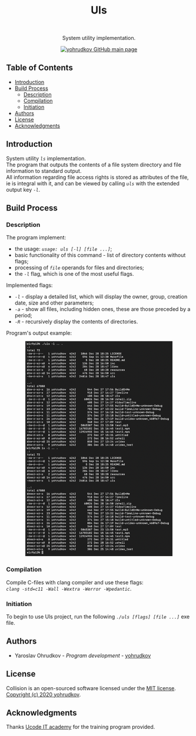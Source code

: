 <h1 align="center"> Uls </h1> <br>

<p align="center"> System utility implementation. </p>

<p align="center">
    <a href="https://github.com/yohrudkov">
        <img alt="yohrudkov GitHub main page"
        title="Main page"
        src="https://github.githubassets.com/images/modules/logos_page/GitHub-Logo.png"
        width="140">
    </a>
</p>

## Table of Contents

- [Introduction](#Introduction)
- [Build Process](#Build-Process)
    - [Description](#Description)
    - [Compilation](#Compilation)
    - [Initiation](#Initiation)
- [Authors](#Authors)
- [License](#License)
- [Acknowledgments](#Acknowledgments)

## Introduction

System utility *`ls`* implementation. \
The program that outputs the contents of a file system directory and file information to standard output. \
All information regarding file access rights is stored as attributes of the file, ie is integral with it, and can be viewed by calling *`uls`* with the extended output key *`-l`*.

## Build Process

### Description

The program implement:
* the usage: *`usage: uls [-l] [file ...]`*;
* basic functionality of this command - list of directory contents without flags;
* processing of *`file`* operands for files and directories;
* the *`-l`*  flag, which is one of the most useful flags.

Implemented flags:
* *`-l`* - display a detailed list, which will display the owner, group, creation date, size and other parameters;
* *`-a`* - show all files, including hidden ones, these are those preceded by a period;
* *`-R`* - recursively display the contents of directories.

Program's output example:
<p align="center">
    <img alt="Uls"
    title="Uls"
    src="https://github.com/yohrudkov/Uls/blob/main/resources/output.jpg?raw=true"
    width="400">
</p>

### Compilation

Compile C-files with clang compiler and use these flags:\
*`clang -std=c11 -Wall -Wextra -Werror -Wpedantic`*.

### Initiation

To begin to use Uls project, run the following *`./uls [flags] [file ...]`* exe file.

## Authors

- Yaroslav Ohrudkov - *Program development* - [yohrudkov](https://github.com/yohrudkov)

## License

Collision is an open-sourced software licensed under the [MIT license](https://en.wikipedia.org/wiki/MIT_License). \
[Copyright (c) 2020 yohrudkov](https://github.com/yohrudkov/Uls/blob/main/LICENSE).

## Acknowledgments

Thanks [Ucode IT academy](https://ucode.world/ru/) for the training program provided.
